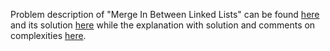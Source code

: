 Problem description of "Merge In Between Linked Lists" can be found [here](https://leetcode.com/problems/merge-intervals/) and its solution [here](https://github.com/aurimas13/Solutions-To-Problems/blob/main/LeetCode/Python%20Solutions/Merge%20In%20Between%20Linked%20Lists/merge.py) while the explanation with solution and comments on complexities [here](https://leetcode.com/problems/merge-in-between-linked-lists/solutions/3293757/python-solution-beats-94/).
